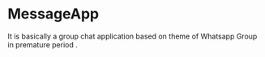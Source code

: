 # MessageApp
It is basically a group chat application based on theme of Whatsapp Group in premature period .
